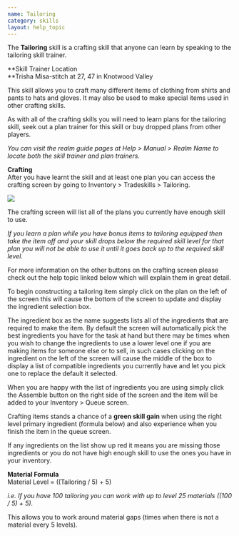 ```yaml
---
name: Tailoring
category: skills
layout: help_topic
---
```

The **Tailoring** skill is a crafting skill that anyone can learn by speaking to the tailoring skill trainer.

**Skill Trainer Location  
**Trisha Misa-stitch at 27, 47 in Knotwood Valley

This skill allows you to craft many different items of clothing from shirts and pants to hats and gloves. It may also be used to make special items used in other crafting skills.

As with all of the crafting skills you will need to learn plans for the tailoring skill, seek out a plan trainer for this skill or buy dropped plans from other players.

_You can visit the realm guide pages at Help > Manual > Realm Name to locate both the skill trainer and plan trainers._

**Crafting**  
After you have learnt the skill and at least one plan you can access the crafting screen by going to Inventory > Tradeskills > Tailoring.

[![](https://lohcdn.com/images/t_tailoring.jpg)](https://lohcdn.com/images/tailoring.jpg)

The crafting screen will list all of the plans you currently have enough skill to use.

_If you learn a plan while you have bonus items to tailoring equipped then take the item off and your skill drops below the required skill level for that plan you will not be able to use it until it goes back up to the required skill level._

For more information on the other buttons on the crafting screen please check out the help topic linked below which will explain them in great detail.

To begin constructing a tailoring item simply click on the plan on the left of the screen this will cause the bottom of the screen to update and display the ingredient selection box.

The ingredient box as the name suggests lists all of the ingredients that are required to make the item. By default the screen will automatically pick the best ingredients you have for the task at hand but there may be times when you wish to change the ingredients to use a lower level one if you are making items for someone else or to sell, in such cases clicking on the ingredient on the left of the screen will cause the middle of the box to display a list of compatible ingredients you currently have and let you pick one to replace the default it selected.

When you are happy with the list of ingredients you are using simply click the Assemble button on the right side of the screen and the item will be added to your Inventory > Queue screen.

Crafting items stands a chance of a **green skill gain** when using the right level primary ingredient (formula below) and also experience when you finish the item in the queue screen.

If any ingredients on the list show up red it means you are missing those ingredients or you do not have high enough skill to use the ones you have in your inventory.

**Material Formula**  
Material Level = ((Tailoring / 5) + 5)

_i.e. If you have 100 tailoring you can work with up to level 25 materials ((100 / 5) + 5)._

This allows you to work around material gaps (times when there is not a material every 5 levels).